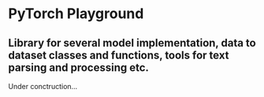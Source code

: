 # PyTorch Playground
## Library for several model implementation, data to dataset classes and functions, tools for text parsing and processing etc.

Under conctruction...
